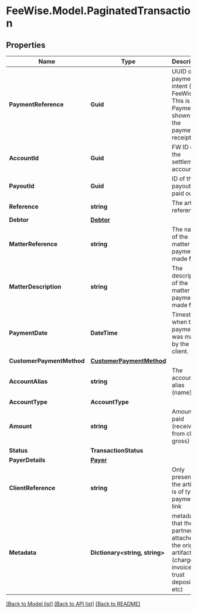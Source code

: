 # FeeWise.Model.PaginatedTransaction

## Properties

Name | Type | Description | Notes
------------ | ------------- | ------------- | -------------
**PaymentReference** | **Guid** | UUID of the payment intent (in FeeWise). This is the Payment id shown in the payment receipt. | 
**AccountId** | **Guid** | FW ID of the settlement account | [optional] 
**PayoutId** | **Guid** | ID of the payout (if paid out). | [optional] 
**Reference** | **string** | The artifact reference. | 
**Debtor** | [**Debtor**](Debtor.md) |  | [optional] 
**MatterReference** | **string** | The name of the matter the payment is made for. | [optional] 
**MatterDescription** | **string** | The description of the matter the payment is made for. | [optional] 
**PaymentDate** | **DateTime** | Timestamp when the payment was made by the client. | 
**CustomerPaymentMethod** | [**CustomerPaymentMethod**](CustomerPaymentMethod.md) |  | [optional] 
**AccountAlias** | **string** | The account alias (name). | 
**AccountType** | **AccountType** |  | 
**Amount** | **string** | Amount paid (received from client gross) | 
**Status** | **TransactionStatus** |  | 
**PayerDetails** | [**Payer**](Payer.md) |  | [optional] 
**ClientReference** | **string** | Only present if the artifact is of type payment link | [optional] 
**Metadata** | **Dictionary&lt;string, string&gt;** | metadata that the partner has attached to the original artifact (charge, invoice, trust deposit, etc) | [optional] 

[[Back to Model list]](../README.md#documentation-for-models) [[Back to API list]](../README.md#documentation-for-api-endpoints) [[Back to README]](../README.md)

